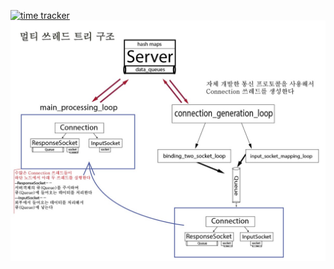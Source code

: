 [![time tracker](https://wakatime.com/badge/github/clomia/Clomia-Network.svg)](https://wakatime.com/badge/github/clomia/Clomia-Network)
![](img/쓰레드트리.jpg)